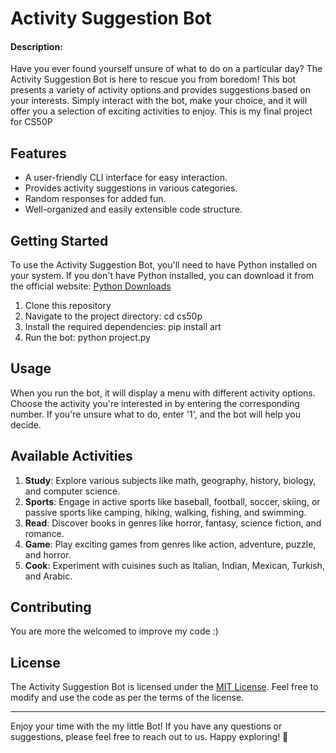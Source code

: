 # Activity Suggestion Bot

#### Description:

Have you ever found yourself unsure of what to do on a particular day? The Activity Suggestion Bot is here to rescue you from boredom! This bot presents a variety of activity options and provides suggestions based on your interests. Simply interact with the bot, make your choice, and it will offer you a selection of exciting activities to enjoy. This is my final project for CS50P

## Features

- A user-friendly CLI interface for easy interaction.
- Provides activity suggestions in various categories.
- Random responses for added fun.
- Well-organized and easily extensible code structure.

## Getting Started

To use the Activity Suggestion Bot, you'll need to have Python installed on your system. If you don't have Python installed, you can download it from the official website: [Python Downloads](https://www.python.org/downloads/)

1. Clone this repository
2. Navigate to the project directory: cd cs50p
3. Install the required dependencies: pip install art
4. Run the bot: python project.py

## Usage

When you run the bot, it will display a menu with different activity options. Choose the activity you're interested in by entering the corresponding number. If you're unsure what to do, enter '1', and the bot will help you decide.

## Available Activities

1. **Study**: Explore various subjects like math, geography, history, biology, and computer science.
2. **Sports**: Engage in active sports like baseball, football, soccer, skiing, or passive sports like camping, hiking, walking, fishing, and swimming.
3. **Read**: Discover books in genres like horror, fantasy, science fiction, and romance.
4. **Game**: Play exciting games from genres like action, adventure, puzzle, and horror.
5. **Cook**: Experiment with cuisines such as Italian, Indian, Mexican, Turkish, and Arabic.

## Contributing

You are more the welcomed to improve my code :)

## License

The Activity Suggestion Bot is licensed under the [MIT License](LICENSE). Feel free to modify and use the code as per the terms of the license.

---

Enjoy your time with the my little Bot! If you have any questions or suggestions, please feel free to reach out to us. Happy exploring! 🚀
